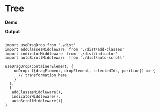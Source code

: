 # Tree

<script setup>
import { ref, shallowRef, triggerRef, watch, watchEffect, reactive, customRef, onMounted, toRef, computed, defineComponent } from 'vue'
import data from './MOCK_DATA.json'
import './styles.css'

import useDragDrop from './src'
import addClassesMiddleware  from './src/add-classes'
import indicatorMiddleware  from './src/indicator'
import autoScrollMiddleware  from './src/auto-scroll'
import dragImageMiddleware  from './src/drag-image'
import { moveTreeNodesById }  from './src/utils'


import  Tree  from './src/Tree.vue'

const root = ref({id: "root", children: data})
const container = ref(null)

onMounted(() => {
  useDragDrop(container.value, {
  dropPositionFn: ({ dragElement, dropElement }) => {
    const isDropElementParent =  !!dropElement.parentElement.querySelector('ul li')
    const isOwnChild = dragElement.parentElement.contains(dropElement)
    const isDropElementNested = !!dropElement.getAttribute('data-parent-id')
    return isOwnChild ? 'none' : isDropElementParent ? 'notAfter': 'all'
   },
  onDrop: ({dragElement, dropElement, selectedElements, position}) => {
    const index = parseInt(dropElement.getAttribute('data-index'))
    const dropElementId = dropElement.getAttribute('data-id')
    const toParentId = dropElement.getAttribute('data-parent-id') || 'root'
    const selectedIds = selectedElements.map((e) => e.getAttribute('data-id'))
    if(position == 'in') {
      moveTreeNodesById(root.value, dropElementId, selectedIds, 0)
    } else if (position === 'after'){
      moveTreeNodesById(root.value, toParentId, selectedIds, index + 1)
    } else if (position === 'before'){
      moveTreeNodesById(root.value, toParentId, selectedIds, index)
    }
  }},[addClassesMiddleware(), indicatorMiddleware(), autoScrollMiddleware(), dragImageMiddleware({minElements: 0})])
})
</script>


**Demo**

<div ref='container' >
<tree :node='root' :level='0' ></tree>
</div>

<style>

</style>


**Output**

```js{4}

import useDragDrop from './dist'
import addClassesMiddleware  from './dist/add-classes'
import indicatorMiddleware  from './dist/indicator'
import autoScrollMiddleware  from './dist/auto-scroll'

useDragDrop(containerElement, {
    onDrop: ({dragElement, dropElement, selectedIds, position}) => {
      // transformation here
    }
  },
  [ 
   addClassesMiddleware(),
   indicatorMiddleware(), 
   autoScrollMiddleware()]
)

```
